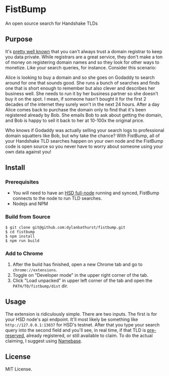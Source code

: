 # FistBump
An open source search for Handshake TLDs

## Purpose
It's [pretty well known](https://domains.google/learn/5-things-to-watch-out-for-when-buying-a-domain/#/) that you can't always trust a domain registrar to keep you data private. While registrars are a great service, they don't make a ton of money on registering domain names and so they look for other ways to monetize. Like your search queries, for instance. Consider this scenario:

Alice is looking to buy a domain and so she goes on Godaddy to search around for one that sounds good. She runs a bunch of searches and finds one that is short enough to remember but also clever and describes her business well. She needs to run it by her business partner so she doesn't buy it on the spot. I mean, if someone hasn't bought it for the first 2 decades of the internet they surely won't in the next 24 hours. After a day Alice comes back to purchase the domain only to find that it's been registered already by Bob. She emails Bob to ask about getting the domain, and Bob is happy to sell it back to her at 10-100x the original price. 

Who knows if Godaddy was actually selling your search logs to professional domain squatters like Bob, but why take the chance? With FistBump, all of your Handshake TLD searches happen on your own node and the FistBump code is open source so you never have to worry about someone using your own data against you!

## Install
### Prerequisites
- You will need to have an [HSD full-node](https://github.com/handshake-org/hsd) running and synced, FistBump connects to the node to run TLD searches.
- Nodejs and NPM

### Build from Source
```
$ git clone git@github.com:dylanbathurst/fistbump.git
$ cd fistbump
$ npm install
$ npm run build
```
### Add to Chrome
1. After the build has finished, open a new Chrome tab and go to `chrome://extensions`.
1. Toggle on "Developer mode" in the upper right corner of the tab.
1. Click "Load unpacked" in upper left corner of the tab and open the `PATH/TO/fistbump/dist` dir.

## Usage
The extension is ridiculously simple. There are two inputs. The first is for your HSD node's api endpoint. It'll most likely be something like `http://127.0.0.1:13037` for HSD's testnet. After that you type your search query into the second field and you'll see, in real time, if that TLD is [pre-reserved](https://handshake-org.github.io/api-docs/index.html#getnameinfo), already registered, or still available to claim. To do the actual claiming, I suggest using [Namebase](https://namebase.io/).

## License
MIT License.
